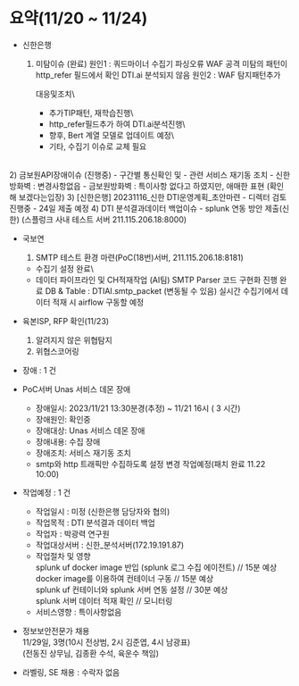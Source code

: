 # 요약(11/20 \~ 11/24)

* 신한은행
  1) 미탐이슈 (완료)
      원인1 : 쿼드마이너  수집기 파싱오류
              WAF 공격 미탐의  패턴이 http_refer 필드에서 확인
              DTI.ai 분석되지 않음
      원인2 : WAF 탐지패턴추가

     대응및조치\
      - 추가TIP패턴, 재학습진행\
      - http_refer필드추가 하여 DTI.ai분석진행\
      - 향후, Bert 계열 모델로 업데이트 예정\
      - 기타, 수집기 이슈로 교체 필요

\
  2) 금보원API장애이슈 (진행중)
       - 구간별 통신확인 및 
       - 관련 서비스 재기동 조치
       - 신한방화벽 :  변경사항없읍
       - 금보원방화벽 : 특이사항 없다고 하였지만, 애매한 표현 (확인해 보겠다는입장)
  3) [신한은행] 20231116_신한 DTI운영계획_초안마련
       - 디렉터 검토 진행중
       - 24일 제출 예정
  4) DTI 분석결과데이터 백업이슈
      - splunk 연동 방안 제출(신한)
        (스플렁크 사내 테스트 서버 211.115.206.18:8000)

*   국보연
    1) SMTP 테스트 환경 마련(PoC(18번)서버, 211.115.206.18:8181)
     - 수집기 설정 완료\
     - 데이터 파이프라인 및 CH적재작업 (AI팀)
        SMTP Parser 코드 구현화 진행 완료 
        DB & Table : DTIAI.smtp\_packet (변동될 수 있음) 
        실시간 수집기에서 데이터 적재 시 airflow 구동할 예정

* 육본ISP, RFP 확인(11/23)
  1) 알려지지 않은 위협탐지
  2) 위협스코어링

* 장애 : 1 건
* PoC서버 Unas 서비스 데몬 장애
  * 장애일시: 2023/11/21 13:30분경(추정) \~ 11/21 16시 ( 3 시간)
  * 장애원인: 확인중
  * 장애대상: Unas 서비스 데몬 장애
  * 장애내용: 수집 장애
  * 장애조치: 서비스 재기동 조치
  * smtp와 http 트래픽만 수집하도록 설정 변경 작업예정(패치 완료 11.22 10:00)

* 작업예정 : 1 건
  * 작업일시 : 미정 (신한은행 담당자와 협의)
  * 작업목적 : DTI 분석결과 데이터 백업
  * 작업자 : 박광력 연구원
  * 작업대상서버 : 신한_분석서버(172.19.191.87)
  * 작업절차 및 영향 \
    splunk uf docker image 반입 (splunk 로그 수집 에이전트) // 15분 예상 \
    docker image를 이용하여 컨테이너 구동 // 15분 예상 \
    splunk uf 컨테이너와 splunk 서버 연동 설정 // 30분 예상 \
    splunk 서버 데이터 적재 확인 // 모니터링
  * 서비스영향 : 특이사항없음


* 정보보안전문가 채용\
  11/29일, 3명(10시 전상범, 2시 김준엽, 4시 남광표)\
  (전동진 상무님, 김종환 수석, 육운수 책임)
* 라벨링, SE 채용 : 수락자 없음


